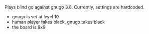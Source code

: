 Plays blind go against gnugo 3.8.
Currently, settings are hardcoded.
- gnugo is set at level 10
- human player takes black, gnugo takes black
- the board is 9x9
